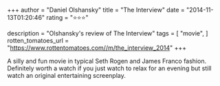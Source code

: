 +++
author = "Daniel Olshansky"
title = "The Interview"
date = "2014-11-13T01:20:46"
rating = "⭐⭐⭐"

description = "Olshansky's review of The Interview"
tags = [
    "movie",
]
rotten_tomatoes_url = "https://www.rottentomatoes.com//m/the_interview_2014"
+++

A silly and fun movie in typical Seth Rogen and James Franco fashion. Definitely worth a watch if you just watch to relax for an evening but still watch an original entertaining screenplay.
